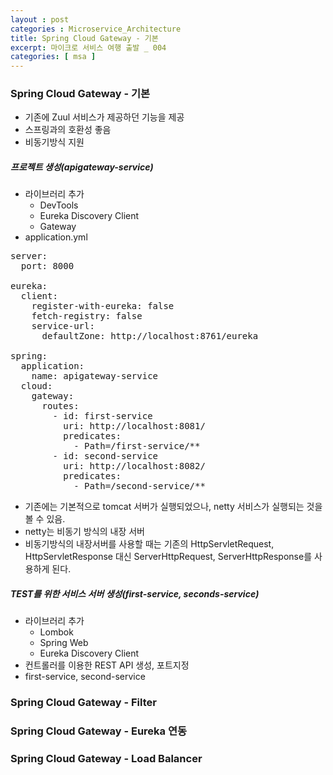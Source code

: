 ```yaml
---
layout : post
categories : Microservice_Architecture
title: Spring Cloud Gateway - 기본
excerpt: 마이크로 서비스 여행 출발 _ 004
categories: [ msa ]
---
```


### Spring Cloud Gateway - 기본
* 기존에 Zuul 서비스가 제공하던 기능을 제공
* 스프링과의 호환성 좋음
* 비동기방식 지원
  
##### 프로젝트 생성(apigateway-service)
* 라이브러리 추가
  + DevTools
  + Eureka Discovery Client
  + Gateway
* application.yml
<pre>
server:
  port: 8000

eureka:
  client:
    register-with-eureka: false
    fetch-registry: false
    service-url:
      defaultZone: http://localhost:8761/eureka

spring:
  application:
    name: apigateway-service
  cloud:
    gateway:
      routes:
        - id: first-service
          uri: http://localhost:8081/
          predicates:
            - Path=/first-service/**
        - id: second-service
          uri: http://localhost:8082/
          predicates:
            - Path=/second-service/**
</pre>

* 기존에는 기본적으로 tomcat 서버가 실행되었으나, netty 서비스가 실행되는 것을 볼 수 있음. 
* netty는 비동기 방식의 내장 서버
* 비동기방식의 내장서버를 사용할 때는 기존의 HttpServletRequest, HttpServletResponse 대신
 ServerHttpRequest, ServerHttpResponse를 사용하게 된다.


##### TEST를 위한 서비스 서버 생성(first-service, seconds-service)
* 라이브러리 추가
  + Lombok
  + Spring Web
  + Eureka Discovery Client
* 컨트롤러를 이용한 REST API 생성, 포트지정
* first-service, second-service

### Spring Cloud Gateway - Filter
### Spring Cloud Gateway - Eureka 연동
### Spring Cloud Gateway - Load Balancer

